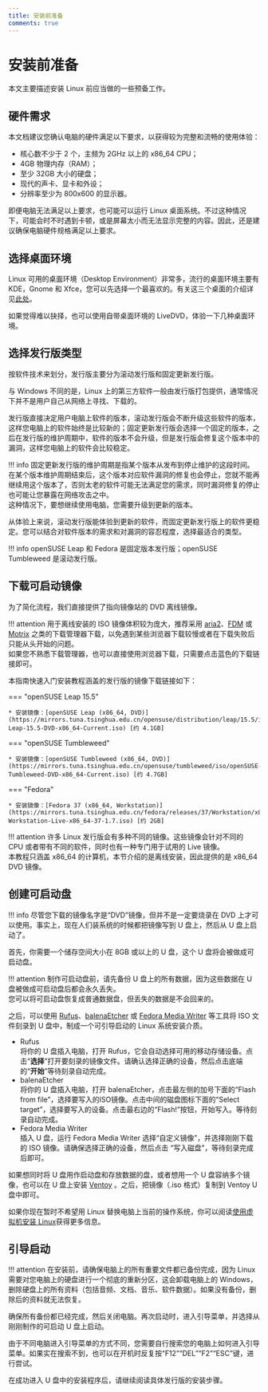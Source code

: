 ```yaml
---
title: 安装前准备
comments: true
---
```


# 安装前准备

本文主要描述安装 Linux 前应当做的一些预备工作。

## 硬件需求

本文档建议您确认电脑的硬件满足以下要求，以获得较为完整和流畅的使用体验：

- 核心数不少于 2 个，主频为 2GHz 以上的 x86_64 CPU；
- 4GB 物理内存（RAM）；
- 至少 32GB 大小的硬盘；
- 现代的声卡、显卡和外设；
- 分辨率至少为 800x600 的显示器。

即便电脑无法满足以上要求，也可能可以运行 Linux 桌面系统。不过这种情况下，可能会时不时遇到卡顿，或是屏幕太小而无法显示完整的内容。因此，还是建议确保电脑硬件规格满足以上要求。

<!-- TODO 教用户检查硬件规格 -->

## 选择桌面环境

Linux 可用的桌面环境（Desktop Environment）非常多，流行的桌面环境主要有 KDE，Gnome 和 Xfce，您可以先选择一个最喜欢的。有关这三个桌面的介绍详见[此处](./../prologue/desktop-environment.md)。

如果觉得难以抉择，也可以使用自带桌面环境的 LiveDVD，体验一下几种桌面环境。

## 选择发行版类型

按软件技术来划分，发行版主要分为滚动发行版和固定更新发行版。

与 Windows 不同的是，Linux 上的第三方软件一般由发行版打包提供，通常情况下并不是用户自己从网络上寻找、下载的。

发行版直接决定用户电脑上软件的版本，滚动发行版会不断升级这些软件的版本，这样您电脑上的软件始终是比较新的；固定更新发行版会选择一个固定的版本，之后在发行版的维护周期中，软件的版本不会升级，但是发行版会修复这个版本中的漏洞，这样您电脑上的软件会比较稳定。

!!! info
    固定更新发行版的维护周期是指某个版本从发布到停止维护的这段时间。  
    在某个版本维护周期结束后，这个版本对应软件漏洞的修复也会停止，您就不能再继续用这个版本了，否则太老的软件可能无法满足您的需求，同时漏洞修复的停止也可能让您暴露在网络攻击之中。  
    这种情况下，要想继续使用电脑，您需要升级到更新的版本。

<!-- TODO 介绍一下Fedora和openSUSE等等的细微区别 -->

从体验上来说，滚动发行版能体验到更新的软件，而固定更新发行版上的软件更稳定。您可以结合对软件版本的需求和对漏洞的容忍程度，选择最适合的类型。

!!! info
    openSUSE Leap 和 Fedora 是固定版本发行版；openSUSE Tumbleweed 是滚动发行版。

## 下载可启动镜像

为了简化流程，我们直接提供了指向镜像站的 DVD 离线镜像。

!!! attention
    用于离线安装的 ISO 镜像体积较为庞大，推荐采用 [aria2](https://aria2.github.io/)、[FDM](https://www.freedownloadmanager.org/zh/) 或 [Motrix](https://motrix.app/) 之类的下载管理器下载，以免遇到某些浏览器下载较慢或者在下载失败后只能从头开始的问题。  
    如果您不熟悉下载管理器，也可以直接使用浏览器下载，只需要点击蓝色的下载链接即可。

本指南快速入门安装教程涵盖的发行版的镜像下载链接如下：

=== "openSUSE Leap 15.5"

    * 安装镜像：[openSUSE Leap (x86_64, DVD)](https://mirrors.tuna.tsinghua.edu.cn/opensuse/distribution/leap/15.5/iso/openSUSE-Leap-15.5-DVD-x86_64-Current.iso) [约 4.1GB]

=== "openSUSE Tumbleweed"

    * 安装镜像：[openSUSE Tumbleweed (x86_64, DVD)](https://mirrors.tuna.tsinghua.edu.cn/opensuse/tumbleweed/iso/openSUSE-Tumbleweed-DVD-x86_64-Current.iso) [约 4.7GB]

=== "Fedora"

    * 安装镜像：[Fedora 37 (x86_64, Workstation)](https://mirrors.tuna.tsinghua.edu.cn/fedora/releases/37/Workstation/x86_64/iso/Fedora-Workstation-Live-x86_64-37-1.7.iso) [约 2GB]

!!! attention
    许多 Linux 发行版会有多种不同的镜像。这些镜像会针对不同的 CPU 或者带有不同的软件，同时也有一种专门用于试用的 Live 镜像。  
    本教程只涵盖 x86_64 的计算机，本节介绍的是离线安装，因此提供的是 x86_64 DVD 镜像。

## 创建可启动盘

!!! info
    尽管您下载的镜像名字是“DVD”镜像，但并不是一定要烧录在 DVD 上才可以使用。事实上，现在人们装系统的时候都把镜像写到 U 盘上，然后从 U 盘上启动了。

首先，你需要一个储存空间大小在 8GB 或以上的 U 盘，这个 U 盘将会被做成可启动盘。

!!! attention
    制作可启动盘前，请先备份 U 盘上的所有数据，因为这些数据在 U 盘被做成可启动盘后都会永久丢失。  
    您可以将可启动盘恢复成普通数据盘，但丢失的数据是不会回来的。

<!-- TODO 写一个备份指南，因为U盘和电脑硬盘上的数据都要备份    -->
    
之后，可以使用 [Rufus](https://rufus.ie/zh/)、[balenaEtcher](https://www.balena.io/etcher/) 或 [Fedora Media Writer](https://getfedora.org/en/workstation/download/) 等工具将 ISO 文件刻录到 U 盘中，制成一个可引导启动的 Linux 系统安装介质。

- Rufus  
  将你的 U 盘插入电脑，打开 Rufus，它会自动选择可用的移动存储设备。点击“**选择**”打开要刻录的镜像文件。请确认选择正确的设备，然后点击底端的“**开始**”等待刻录自动完成。
- balenaEtcher  
  将你的 U 盘插入电脑，打开 balenaEtcher，点击最左侧的加号下面的“Flash from file”，选择要写入的ISO镜像。点击中间的磁盘图标下面的“Select target”，选择要写入的设备。点击最右边的“Flash!”按钮，开始写入。等待刻录自动完成。
- Fedora Media Writer  
  插入 U 盘，运行 Fedora Media Writer 选择“自定义镜像”，并选择刚刚下载的 ISO 镜像。请确保选择正确的设备，然后点击 “写入磁盘”，等待刻录完成后即可。

如果想同时将 U 盘用作启动盘和存放数据的盘，或者想用一个 U 盘容纳多个镜像，也可以在 U 盘上安装 [Ventoy](https://www.ventoy.net/cn/index.html) 。之后，把镜像（.iso 格式）复制到 Ventoy U 盘中即可。

如果你现在暂时不希望用 Linux 替换电脑上当前的操作系统，你可以阅读[使用虚拟机安装 Linux](./virtual-machine.md)获得更多信息。

## 引导启动

!!! attention
    在安装前，请确保电脑上的所有重要文件都已备份完成，因为 Linux 需要对您电脑上的硬盘进行一个彻底的重新分区，这会卸载电脑上的 Windows，删除硬盘上的所有资料（包括音频、文档、音乐、软件数据）。如果没有备份，删除后的资料就无法恢复。

确保所有备份都已经完成，然后关闭电脑。再次启动时，进入引导菜单，并选择从刚刚制作的可启动 U 盘上启动。

由于不同电脑进入引导菜单的方式不同，您需要自行搜索您的电脑上如何进入引导菜单。如果实在搜索不到，也可以在开机时反复按“F12”“DEL”“F2”“ESC”键，进行尝试。

在成功进入 U 盘中的安装程序后，请继续阅读具体发行版的安装步骤。

<!-- TODO 写一个安全启动指南 -->
